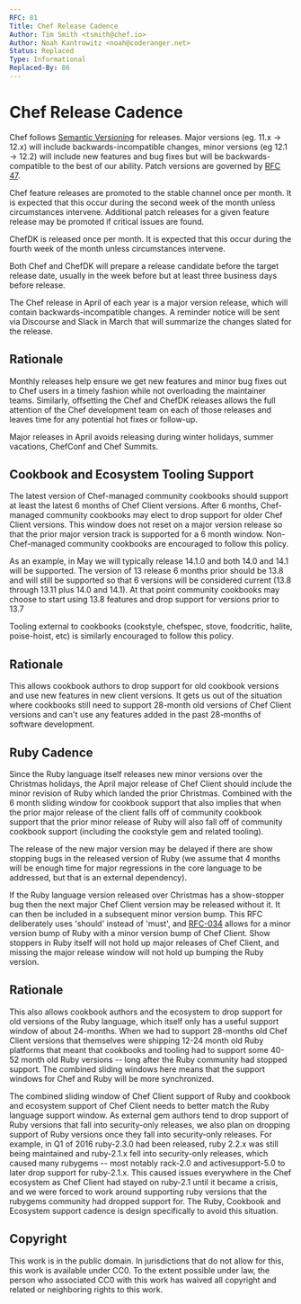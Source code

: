 ```yaml
---
RFC: 81
Title: Chef Release Cadence
Author: Tim Smith <tsmith@chef.io>
Author: Noah Kantrowitz <noah@coderanger.net>
Status: Replaced
Type: Informational
Replaced-By: 86
---
```


# Chef Release Cadence

Chef follows [Semantic Versioning](https://semver.org/) for releases. Major
versions (eg. 11.x -> 12.x) will include backwards-incompatible changes, minor
versions (eg 12.1 -> 12.2) will include new features and bug fixes but will be
backwards-compatible to the best of our ability. Patch versions are governed
by [RFC 47](rfc047-release-process.md).

Chef feature releases are promoted to the stable channel once per month. It is
expected that this occur during the second week of the month unless
circumstances intervene. Additional patch releases for a given feature release
may be promoted if critical issues are found.

ChefDK is released once per month. It is expected that this occur during the
fourth week of the month unless circumstances intervene.

Both Chef and ChefDK will prepare a release candidate before the target release
date, usually in the week before but at least three business days before release.

The Chef release in April of each year is a major version release, which will
contain backwards-incompatible changes. A reminder notice will be sent via
Discourse and Slack in March that will summarize the changes slated for the release.

## Rationale

Monthly releases help ensure we get new features and minor bug fixes out to Chef
users in a timely fashion while not overloading the maintainer teams.
Similarly, offsetting the Chef and ChefDK releases allows the full attention of
the Chef development team on each of those releases and leaves time for any
potential hot fixes or follow-up.

Major releases in April avoids releasing during winter holidays, summer
vacations, ChefConf and Chef Summits.

## Cookbook and Ecosystem Tooling Support

The latest version of Chef-managed community cookbooks should support at least the latest 6
months of Chef Client versions.  After 6 months, Chef-managed community cookbooks may
elect to drop support for older Chef Client versions.  This window does not reset on
a major version release so that the prior major version track is supported for a 6 month
window.  Non-Chef-managed community cookbooks are encouraged to follow this policy.

As an example, in May we will typically release 14.1.0 and both 14.0 and 14.1 will be
supported.  The version of 13 release 6 months prior should be 13.8 and will still
be supported so that 6 versions will be considered current (13.8 through 13.11 plus
14.0 and 14.1).  At that point community cookbooks may choose to start using 13.8
features and drop support for versions prior to 13.7

Tooling external to cookbooks (cookstyle, chefspec, stove, foodcritic, halite,
poise-hoist, etc) is similarly encouraged to follow this policy.

## Rationale

This allows cookbook authors to drop support for old cookbook versions and use new
features in new client versions.  It gets us out of the situation where cookbooks still
need to support 28-month old versions of Chef Client versions and can't use any features
added in the past 28-months of software development.

## Ruby Cadence

Since the Ruby language itself releases new minor versions over the Christmas holidays,
the April major release of Chef Client should include the minor revision of Ruby which
landed the prior Christmas.  Combined with the 6 month sliding window for cookbook
support that also implies that when the prior major release of the client falls off
of community cookbook support that the prior minor release of Ruby will also fall
off of community cookbook support (including the cookstyle gem and related tooling).

The release of the new major version may be delayed if there are show stopping bugs
in the released version of Ruby (we assume that 4 months will be enough time for
major regressions in the core language to be addressed, but that is an external
dependency).

If the Ruby language version released over Christmas has a show-stopper bug then the
next major Chef Client version may be released without it.  It can then be included
in a subsequent minor version bump.  This RFC deliberately uses 'should' instead of
'must', and [RFC-034](https://github.com/chef/chef-rfc/blob/b7bd9c53bf96235f9334e65bb5848f7843c81fed/rfc034-ruby-193-eol.md#specification)
allows for a minor version bump of Ruby with a minor version
bump of Chef Client.  Show stoppers in Ruby itself will not hold up major releases
of Chef Client, and missing the major release window will not hold up bumping the
Ruby version.

## Rationale

This also allows cookbook authors and the ecosystem to drop support for old versions of
the Ruby language, which itself only has a useful support window of about 24-months.  When
we had to support 28-months old Chef Client versions that themselves were shipping 12-24
month old Ruby platforms that meant that cookbooks and tooling had to support some 40-52
month old Ruby versions -- long after the Ruby community had stopped support.  The combined
sliding windows here means that the support windows for Chef and Ruby will be more
synchronized.

The combined sliding window of Chef Client support of Ruby and cookbook and ecosystem
support of Chef Client needs to better match the Ruby language support window.  As
external gem authors tend to drop support of Ruby versions that fall into security-only
releases, we also plan on dropping support of Ruby versions once they fall into
security-only releases.  For example, in Q1 of 2016 ruby-2.3.0 had been released,
ruby 2.2.x was still being maintained and ruby-2.1.x fell into security-only releases,
which caused many rubygems -- most notably rack-2.0 and activesupport-5.0 to later
drop support for ruby-2.1.x.  This caused issues everywhere in the Chef ecosystem
as Chef Client had stayed on ruby-2.1 until it became a crisis, and we were forced
to work around supporting ruby versions that the rubygems community had dropped
support for.  The Ruby, Cookbook and Ecosystem support cadence is design specifically
to avoid this situation.

## Copyright

This work is in the public domain. In jurisdictions that do not allow for this,
this work is available under CC0. To the extent possible under law, the person
who associated CC0 with this work has waived all copyright and related or
neighboring rights to this work.
